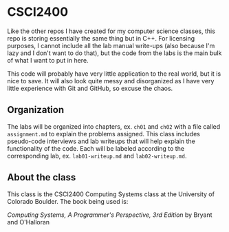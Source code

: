 # CSCI2400

Like the other repos I have created for my computer science classes, this repo is storing essentially the same thing but in C++. For licensing purposes, I cannot include all the lab manual write-ups (also because I'm lazy and I don't want to do that), but the code from the labs is the main bulk of what I want to put in here.

This code will probably have very little application to the real world, but it is nice to save. It will also look quite messy and disorganized as I have very little experience with Git and GitHub, so excuse the chaos.

## Organization

The labs will be organized into chapters, ex. `ch01` and `ch02` with a file called `assignment.md` to explain the problems assigned. This class includes pseudo-code interviews and lab writeups that will help explain the functionality of the code. Each will be labeled according to the corresponding lab, ex. `lab01-writeup.md` and `lab02-writeup.md`.


## About the class

This class is the CSCI2400 Computing Systems class at the University of Colorado Boulder. The book being used is:

*Computing Systems, A Programmer's Perspective, 3rd Edition* by Bryant and O'Halloran